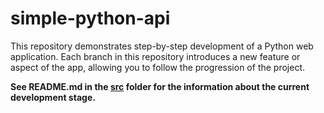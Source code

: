 # simple-python-api
This repository demonstrates step-by-step development of a Python web application. Each branch in this repository introduces a new feature or aspect of the app, allowing you to follow the progression of the project.

**See README.md in the [src](src/) folder for the information about the current development stage.**